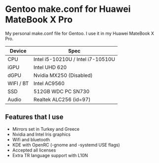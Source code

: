 # **Gentoo make.conf for Huawei MateBook X Pro**
My personal make.conf file for Gentoo. I use it in my Huawei MateBook X Pro. 

| Device | Spec |
| --- | --- |
| CPU | Intel i5-10210U / Intel i7-10510U |
| iGPU | Intel UHD 620 |
| dGPU | Nvidia MX250 (Disabled) |
| WIFI / BT | Intel AC9560 |
| SSD | 512GB WDC PC SN730 |
| Audio | Realtek ALC256 (id=97) |

## Features that I use

* Mirrors set in Turkey and Greece
* Nvidia and Intel Iris graphics
* Wifi and bluetooth
* KDE with OpenRC (-gnome and -systemd USE flags)
* Accepted all licenses
* Extra TR language support with L10N

